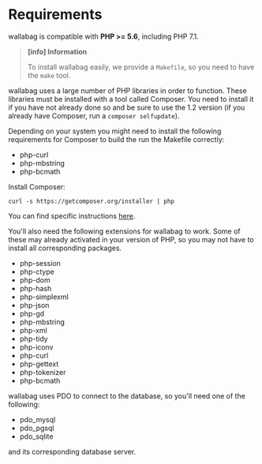 # Requirements

wallabag is compatible with **PHP >= 5.6**, including PHP 7.1.

> **[info] Information**
>
> To install wallabag easily, we provide a `Makefile`, so you need to have the `make` tool.

wallabag uses a large number of PHP libraries in order to function.
These libraries must be installed with a tool called Composer. You need
to install it if you have not already done so and be sure to use the 1.2
version (if you already have Composer, run a `composer selfupdate`).

Depending on your system you might need to install the following requirements for Composer to build the run the Makefile correctly:

- php-curl
- php-mbstring
- php-bcmath

Install Composer:

    curl -s https://getcomposer.org/installer | php

You can find specific instructions
[here](https://getcomposer.org/doc/00-intro.md).

You'll also need the following extensions for wallabag to work. Some of
these may already activated in your version of PHP, so you may not have
to install all corresponding packages.

-   php-session
-   php-ctype
-   php-dom
-   php-hash
-   php-simplexml
-   php-json
-   php-gd
-   php-mbstring
-   php-xml
-   php-tidy
-   php-iconv
-   php-curl
-   php-gettext
-   php-tokenizer
-   php-bcmath

wallabag uses PDO to connect to the database, so you'll need one of the
following:

-   pdo_mysql
-   pdo_pgsql
-   pdo_sqlite

and its corresponding database server.
